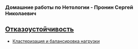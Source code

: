 ### Домашние работы по Нетологии - Пронин Сергей Николаевич

## [Отказоустойчивость](sflt-homeworks)
- [Кластеризация и балансировка нагрузки](sflt-homeworks/sflt-2.md)